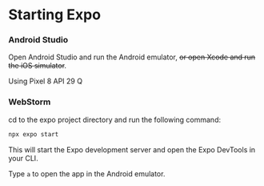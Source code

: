 # Starting Expo

### Android Studio


Open Android Studio and run the Android emulator, ~~or open Xcode and run the iOS simulator~~.

Using Pixel 8 API 29 Q

### WebStorm

cd to the expo project directory and run the following command:

```bash
npx expo start
```

This will start the Expo development server and open the Expo DevTools in your CLI.

Type `a` to open the app in the Android emulator.

